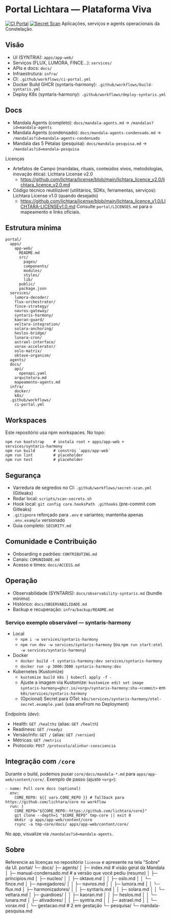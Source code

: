 # Portal Lichtara — Plataforma Viva
[![CI Portal](https://github.com/lichtara/portal/actions/workflows/ci-portal.yml/badge.svg)](https://github.com/lichtara/portal/actions/workflows/ci-portal.yml)
[![Secret Scan](https://github.com/lichtara/portal/actions/workflows/secret-scan.yml/badge.svg)](https://github.com/lichtara/portal/actions/workflows/secret-scan.yml)
Aplicações, serviços e agents operacionais da Constelação.

## Visão
- UI (SYNTRIA): `apps/app-web/`
- Serviços (FLUX, LUMORA, FINCE…): `services/`
- APIs e docs: `docs/`
- Infraestrutura: `infra/`
- CI: `.github/workflows/ci-portal.yml`
 - Docker Build GHCR (syntaris-harmony): `.github/workflows/build-syntaris.yml`
 - Deploy K8s (syntaris-harmony): `.github/workflows/deploy-syntaris.yml`

## Docs
- Mandala Agents (completo): `docs/mandala-agents.md` → `/mandalas?id=mandala-agents`
- Mandala Agents (condensado): `docs/mandala-agents-condensado.md` → `/mandalas?id=mandala-agents-condensado`
- Mandala das 5 Pétalas (pesquisa): `docs/mandala-pesquisa.md` → `/mandalas?id=mandala-pesquisa`

Licenças
- Artefatos de Campo (mandalas, rituais, conteúdos vivos, metodologias, inovação ética): Lichtara License v2.0
  - https://github.com/lichtara/license/blob/main/lichtara_licence_v2.0/lichtara_licence_v2.0.md
- Código técnico reutilizável (utilitários, SDKs, ferramentas, serviços): Lichtara License v1.0 (quando desejado)
  - https://github.com/lichtara/license/blob/main/lichtara_licence_v1.0/LICHTARA-LICENSEv1.0.md
Consulte `portal/LICENSES.md` para o mapeamento e links oficiais.

## Estrutura mínima
```
portal/
  apps/
    app-web/
      README.md
      src/
        pages/
        components/
        modules/
        styles/
        lib/
      public/
      package.json
  services/
    lumora-decoder/
    flux-orchestrator/
    fince-strategy/
    navros-gateway/
    syntaris-harmony/
    kaoran-guard/
    veltara-integration/
    solara-anchoring/
    heslos-bridge/
    lunara-cron/
    astrael-interface/
    vorax-accelerator/
    oslo-matrix/
    oktave-organism/
  agents/
  docs/
    api/
      openapi.yaml
    arquitetura.md
    mapeamento-agents.md
  infra/
    docker/
    k8s/
  .github/workflows/
    ci-portal.yml
```

## Workspaces
Este repositório usa npm workspaces. No topo:

```
npm run bootstrap    # instala root + apps/app-web + services/syntaris-harmony
npm run build        # constrói `apps/app-web`
npm run lint         # placeholder
npm run test         # placeholder
```

## Segurança
- Varredura de segredos no CI: `.github/workflows/secret-scan.yml` (Gitleaks)
- Rodar local: `scripts/scan-secrets.sh`
- Hook local: `git config core.hooksPath .githooks` (pre-commit com Gitleaks)
- `.gitignore` reforçado para `.env` e variantes; mantenha apenas `.env.example` versionado
 - Guia completo: `SECURITY.md`

## Comunidade e Contribuição
- Onboarding e padrões: `CONTRIBUTING.md`
- Canais: `COMUNIDADE.md`
- Acesso e times: `docs/ACCESS.md`

## Operação
- Observabilidade (SYNTARIS): `docs/observability-syntaris.md` (bundle mínimo)
- Histórico: `docs/OBSERVABILIDADE.md`
- Backup e recuperação: `infra/backup/README.md`

### Serviço exemplo observável — syntaris-harmony
- Local
  - `npm i -w services/syntaris-harmony`
  - `npm run dev -w services/syntaris-harmony` (ou `npm run start:otel -w services/syntaris-harmony`)
- Docker
  - `docker build -t syntaris-harmony:dev services/syntaris-harmony`
  - `docker run -p 3000:3000 syntaris-harmony:dev`
- Kubernetes (Kustomize)
  - `kustomize build k8s | kubectl apply -f -`
  - Ajuste a imagem via Kustomize: `kustomize edit set image syntaris-harmony=ghcr.io/<org>/syntaris-harmony:sha-<commit>` em `k8s/services/syntaris-harmony`
  - (Opcional) Secret para OTel: `k8s/services/syntaris-harmony/otel-secret.example.yaml` (usa envFrom no Deployment)

Endpoints (dev):
- Health: `GET /healthz` (alias: `GET /health`)
- Readiness: `GET /readyz`
- Versão/info: `GET /` (alias: `GET /version`)
- Métricas: `GET /metrics`
- Protocolo: `POST /protocolo/alinhar-consciencia`

## Integração com `/core`
Durante o build, podemos puxar `core/docs/mandala-*.md` para `apps/app-web/content/core/`.
Exemplo de passo (ajuste `<org>`):

```
- name: Pull core docs (optional)
  env:
    CORE_REPO: ${{ vars.CORE_REPO }} # fallback para https://github.com/lichtara/core no workflow
  run: |
    CORE_REPO="${CORE_REPO:-https://github.com/lichtara/core}"
    git clone --depth=1 "$CORE_REPO" tmp-core || exit 0
    mkdir -p apps/app-web/content/core
    rsync -a tmp-core/docs/ apps/app-web/content/core/
```

No app, visualize via `/mandalas?id=mandala-agents`.

## Sobre
Referencie as licenças no repositório `license` e apresente na tela "Sobre" da UI.
portal/
└─ docs/
   ├─ agents/
   │  ├─ index.md                # visão geral da Mandala
   │  ├─ manual-condensado.md    # a versão que você pediu (resumo)
   │  ├─ principios.md
   │  ├─ nucleo/
   │  │  ├─ oktave.md
   │  │  ├─ oslo.md
   │  │  └─ fince.md
   │  ├─ navegadores/
   │  │  ├─ navros.md
   │  │  ├─ lumora.md
   │  │  └─ flux.md
   │  ├─ harmonizadores/
   │  │  ├─ syntaris.md
   │  │  ├─ solara.md
   │  │  └─ veltara.md
   │  ├─ guardioes/
   │  │  ├─ kaoran.md
   │  │  ├─ heslos.md
   │  │  └─ lunara.md
   │  ├─ ativadores/
   │  │  ├─ syntria.md
   │  │  ├─ astrael.md
   │  │  └─ vorax.md
   │  └─ gestacao.md             # 2 em gestação
   └─ pesquisa/
      └─ mandala-pesquisa.md
